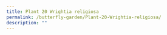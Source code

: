 ```yaml
---
title: Plant 20 Wrightia religiosa
permalink: /butterfly-garden/Plant-20-Wrightia-religiosa/
description: ""
---
```

